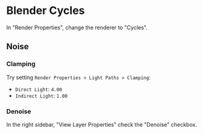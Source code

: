 # Blender Cycles

In "Render Properties", change the renderer to "Cycles".

## Noise

### Clamping

Try setting `Render Properties > Light Paths > Clamping`:

- `Direct Light`: `4.00`
- `Indirect Light`: `1.00`

### Denoise

In the right sidebar, "View Layer Properties" check the "Denoise" checkbox.

